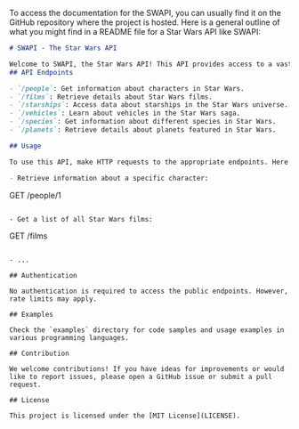To access the documentation for the SWAPI, you can usually find it on the GitHub repository where the project is hosted. Here is a general outline of what you might find in a README file for a Star Wars API like SWAPI:

```markdown
# SWAPI - The Star Wars API

Welcome to SWAPI, the Star Wars API! This API provides access to a vast amount of Star Wars data, including information about films, characters, starships, vehicles, species, and planets.
## API Endpoints

- `/people`: Get information about characters in Star Wars.
- `/films`: Retrieve details about Star Wars films.
- `/starships`: Access data about starships in the Star Wars universe.
- `/vehicles`: Learn about vehicles in the Star Wars saga.
- `/species`: Get information about different species in Star Wars.
- `/planets`: Retrieve details about planets featured in Star Wars.

## Usage

To use this API, make HTTP requests to the appropriate endpoints. Here are some examples:

- Retrieve information about a specific character:
  ```
  GET /people/1
  ```

- Get a list of all Star Wars films:
  ```
  GET /films
  ```

- ...

## Authentication

No authentication is required to access the public endpoints. However, rate limits may apply.

## Examples

Check the `examples` directory for code samples and usage examples in various programming languages.

## Contribution

We welcome contributions! If you have ideas for improvements or would like to report issues, please open a GitHub issue or submit a pull request.

## License

This project is licensed under the [MIT License](LICENSE).
```
